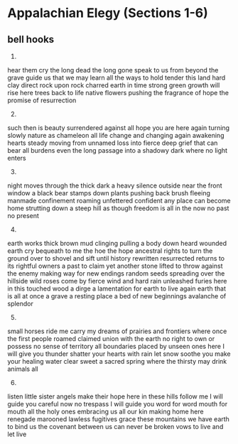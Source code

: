 # Appalachian Elegy (Sections 1-6)
## bell hooks
1.

hear them cry
the long dead
the long gone
speak to us
from beyond the grave
guide us
that we may learn
all the ways
to hold tender this land
hard clay direct
rock upon rock
charred earth
in time
strong green growth
will rise here
trees back to life
native flowers
pushing the fragrance of hope
the promise of resurrection

2.

such then is beauty
surrendered
against all hope
you are here again
turning slowly
nature as chameleon
all life change
and changing again
awakening hearts
steady moving from
unnamed loss
into fierce deep grief
that can bear all burdens
even the long passage
into a shadowy dark
where no light enters

3.

night moves
through the thick dark
a heavy silence outside
near the front window
a black bear
stamps down plants
pushing back brush
fleeing manmade
confinement
roaming unfettered
confident
any place can become home
strutting down
a steep hill
as though freedom
is all
in the now
no past
no present

4.

earth works
thick brown mud
clinging pulling
a body down
heard wounded earth cry
bequeath to me
the hoe the hope
ancestral rights
to turn the ground over
to shovel and sift
until history
rewritten resurrected
returns to its rightful owners
a past to claim
yet another stone lifted to
throw against the enemy
making way for new endings
random seeds
spreading over the hillside
wild roses
come by fierce wind and hard rain
unleashed furies
here in this touched wood
a dirge a lamentation
for earth to live again
earth that is all at once a grave
a resting place a bed of new beginnings
avalanche of splendor

5.

small horses ride me
carry my dreams
of prairies and frontiers
where once
the first people roamed
claimed union with the earth
no right to own or possess
no sense of territory
all boundaries
placed by unseen ones
here I will give you thunder
shatter your hearts with rain
let snow soothe you
make your healing water
clear sweet
a sacred spring
where the thirsty
may drink
animals all

6.

listen little sister
angels make their hope here
in these hills
follow me
I will guide you
careful now
no trespass
I will guide you
word for word
mouth for mouth
all the holy ones
embracing us
all our kin
making home here
renegade marooned
lawless fugitives
grace these mountains
we have earth to bind us
the covenant
between us
can never be broken
vows to live and let live